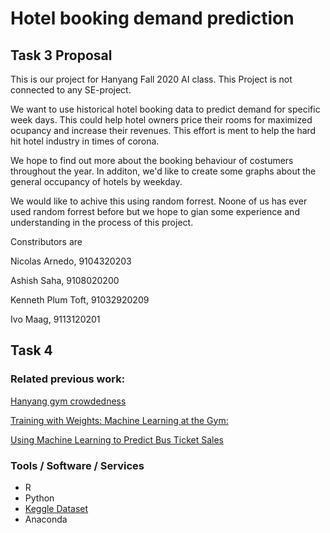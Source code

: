 # Hotel booking demand prediction

## Task 3 Proposal

This is our project for Hanyang Fall 2020 AI class. This Project is not connected to any SE-project.

We want to use historical hotel booking data to predict demand for specific week days. This could help hotel owners price their rooms for maximized ocupancy and increase their revenues. This effort is ment to help the hard hit hotel industry in times of corona.

We hope to find out more about the booking behaviour of costumers throughout the year. In additon, we'd like to create some graphs about the general occupancy of hotels by weekday.

We would like to achive this using random forrest. Noone of us has ever used random forrest before but we hope to gian some experience and understanding in the process of this project.


Constributors are

Nicolas Arnedo, 9104320203

Ashish Saha, 9108020200

Kenneth Plum Toft, 91032920209

Ivo Maag, 9113120201


## Task 4
### Related previous work:
[Hanyang gym crowdedness](https://www.kaggle.com/benvae/hanyang-gym-crowdedness)

[Training with Weights: Machine Learning at the Gym:](https://medium.com/@nicksrose72/training-with-weights-machine-learning-at-the-gym-356c643b402f)

[Using Machine Learning to Predict Bus Ticket Sales](https://heartbeat.fritz.ai/predicting-bus-ticket-sales-using-machine-learning-dd2fcfe15392?gi=b264624991a)

### Tools / Software / Services
- R
- Python
- [Keggle Dataset](https://www.kaggle.com/jessemostipak/hotel-booking-demand)
- Anaconda
